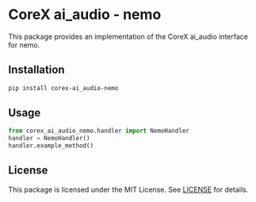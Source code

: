 # CoreX ai_audio - nemo

This package provides an implementation of the CoreX ai_audio interface for nemo.

## Installation
~~~bash
pip install corex-ai_audio-nemo
~~~

## Usage
~~~python
from corex_ai_audio_nemo.handler import NemoHandler
handler = NemoHandler()
handler.example_method()
~~~

## License
This package is licensed under the MIT License. See [LICENSE](../LICENSE) for details.
